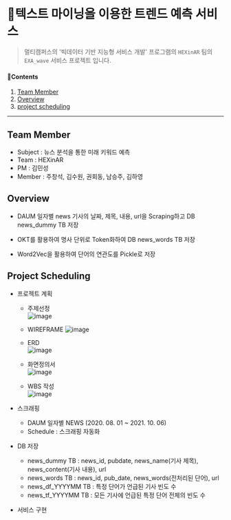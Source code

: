 # 📰텍스트 마이닝을 이용한 트렌드 예측 서비스

> 멀티캠퍼스의 '빅데이터 기반 지능형 서비스 개발' 프로그램의 `HEXinAR` 팀의 `EXA_wave` 서비스 프로젝트 입니다.



#### 📑Contents

1. [Team Member](#idx1)
2. [Overview](#idx2)
3. [project scheduling](#idx3)



------

## Team Member<a id="idx1"></a> 

* Subject : 뉴스 분석을 통한 미래 키워드 예측
* Team : HEXinAR
* PM : 김민성
* Member : 주창석, 김수원, 권회동, 남승주, 김하영



## Overview<a id="idx2"></a>

* DAUM 일자별 news 기사의 날짜, 제목, 내용, url을 Scraping하고 DB news_dummy TB 저장

  

* OKT를 활용하여 명사 단위로 Token화하여 DB news_words TB 저장



* Word2Vec을 활용하여 단어의 연관도를 Pickle로 저장


## Project Scheduling<a id="idx3"></a>

* 프로젝트 계획

  - 주제선정  
  ![image](https://user-images.githubusercontent.com/85272350/136386032-597bf1f1-1285-49a9-8081-007b145243d6.png)

  - WIREFRAME
  ![image](https://user-images.githubusercontent.com/85272350/136385832-1c6b57de-f5f6-4a42-ba17-00af57232c87.png)
  
  - ERD  
  ![image](https://user-images.githubusercontent.com/85272350/136387764-bbe6f020-6448-42d0-bdec-a7aceeef6954.png)

  - 화면정의서  
  ![image](https://user-images.githubusercontent.com/85272350/136386252-5a1863cd-65cf-40b6-9983-d26b8f3e83cb.png)

  - WBS 작성  
  ![image](https://user-images.githubusercontent.com/85272350/136387475-5649a691-cbcc-4f04-b96b-c97d22a5df46.png)

* 스크래핑
  - DAUM 일자별 NEWS (2020. 08. 01 ~ 2021. 10. 06)
  - Schedule : 스크래핑 자동화
  
* DB 저장
  - news_dummy TB : news_id, pubdate, news_name(기사 제목), news_content(기사 내용), url
  - news_words TB : news_id, pub_date, news_words(전처리된 단어), url
  - news_df_YYYYMM TB : 특정 단어가 언급된 기사 빈도 수
  - news_tf_YYYYMM TB : 모든 기사에 언급된 특정 단어 전체의 빈도 수
  
* 서비스 구현



